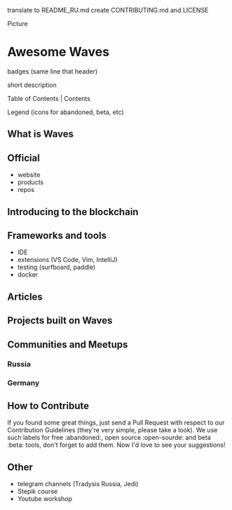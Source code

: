 translate to README_RU.md
create CONTRIBUTING.md and LICENSE

Picture

# Awesome Waves

badges (same line that header)

short description

Table of Contents | Contents

Legend (icons for abandoned, beta, etc)

## What is Waves

## Official

- website
- products
- repos

## Introducing to the blockchain

## Frameworks and tools

- IDE
- extensions (VS Code, Vim, IntelliJ)
- testing (surfboard, paddle)
- docker

## Articles

## Projects built on Waves

## Communities and Meetups

### Russia

### Germany

## How to Contribute

If you found some great things, just send a Pull Request with respect to our Contribution Guidelines (they're very simple, please take a look). We use such labels for free :abandoned:, open source :open-sourde: and beta :beta: tools, don't forget to add them. Now I'd love to see your suggestions!

## Other

* telegram channels (Tradysis Russia, Jedi)
* Stepik course
* Youtube workshop
